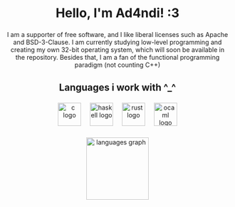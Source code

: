 <h1 align="center">Hello, I'm Ad4ndi! :3</h1>

###

<p align="center">I am a supporter of free software, and I like liberal licenses such as Apache and BSD-3-Clause. I am currently studying low-level programming and creating my own 32-bit operating system, which will soon be available in the repository. Besides that, I am a fan of the functional programming paradigm (not counting C++)</p>

###

<h2 align="center">Languages i work with ^_^</h2>

###

<div align="center">
  <img src="https://cdn.jsdelivr.net/gh/devicons/devicon/icons/c/c-original.svg" height="52" alt="c logo"  />
  <img width="12" />
  <img src="https://cdn.jsdelivr.net/gh/devicons/devicon/icons/haskell/haskell-original.svg" height="52" alt="haskell logo"  />
  <img width="12" />
  <img src="https://cdn.jsdelivr.net/gh/devicons/devicon/icons/rust/rust-original.svg" height="52" alt="rust logo"  />
  <img width="12" />
  <img src="https://cdn.jsdelivr.net/gh/devicons/devicon/icons/ocaml/ocaml-original.svg" height="52" alt="ocaml logo"  />
</div>

###

<div align="center">
  <img src="https://github-readme-stats.vercel.app/api/top-langs?username=Ad4ndi&locale=en&hide_title=true&layout=compact&card_width=320&langs_count=6&theme=dark&hide_border=true&order=2" height="140" alt="languages graph"  />
</div>

###
